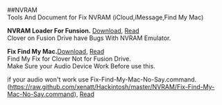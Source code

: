 ##NVRAM   
Tools And Document for Fix NVRAM (iCloud,iMessage,Find My Mac)    
     
**NVRAM Loader For Funsion.** [Download](https://raw.github.com/xenatt/Hackintosh/master/NVRAM/FusionLoadNvram.command), [Read](https://github.com/xenatt/Hackintosh/blob/master/NVRAM/FusionLoadNvram.command)    
Clover on Fusion Drive have Bugs With NVRAM Emulator.   

**Fix Find My Mac.**[Download](https://raw.github.com/xenatt/Hackintosh/master/NVRAM/Fix-Find-My-Mac.command), [Read](https://github.com/xenatt/Hackintosh/blob/master/NVRAM/Fix-Find-My-Mac.command)  
Find My Fix for Clover Not for Fusion Drive.    
Make Sure your Audio Device Work Before use this.     

if your audio won't work use Fix-Find-My-Mac-No-Say.command. (https://raw.github.com/xenatt/Hackintosh/master/NVRAM/Fix-Find-My-Mac-No-Say.command), [Read](https://github.com/xenatt/Hackintosh/blob/master/NVRAM/Fix-Find-My-Mac-No-Say.command)   

